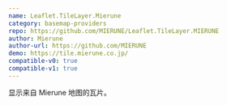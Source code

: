 ```yaml
---
name: Leaflet.TileLayer.Mierune
category: basemap-providers
repo: https://github.com/MIERUNE/Leaflet.TileLayer.MIERUNE
author: Mierune
author-url: https://github.com/MIERUNE
demo: https://tile.mierune.co.jp/
compatible-v0: true
compatible-v1: true
---
```


显示来自 Mierune 地图的瓦片。
